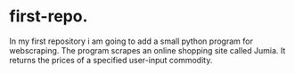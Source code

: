 # first-repo.
In my first repository i am going to add a small python program for webscraping.
The program scrapes an online shopping site called Jumia.
It returns the prices of a specified user-input commodity.


